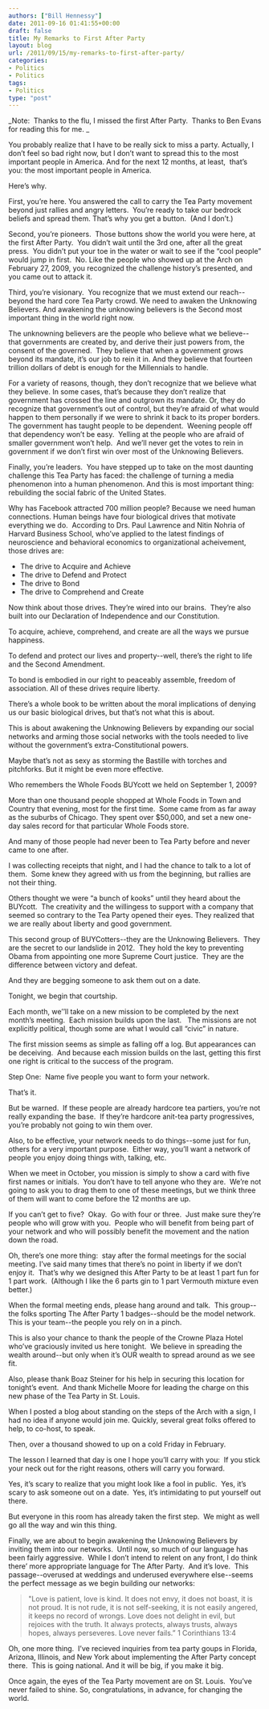 ```yaml
---
authors: ["Bill Hennessy"]
date: 2011-09-16 01:41:55+00:00
draft: false
title: My Remarks to First After Party
layout: blog
url: /2011/09/15/my-remarks-to-first-after-party/
categories:
- Politics
- Politics
tags:
- Politics
type: "post"
---
```


_Note:  Thanks to the flu, I missed the first After Party.  Thanks to Ben Evans for reading this for me. _

You probably realize that I have to be really sick to miss a party. Actually, I don’t feel so bad right now, but I don’t want to spread this to the most important people in America. And for the next 12 months, at least,  that’s you: the most important people in America.

Here’s why.

First, you’re here. You answered the call to carry the Tea Party movement beyond just rallies and angry letters.  You’re ready to take our bedrock beliefs and spread them. That’s why you get a button.  (And I don’t.)

Second, you’re pioneers.  Those buttons show the world you were here, at the first After Party.  You didn’t wait until the 3rd one, after all the great press.  You didn’t put your toe in the water or wait to see if the “cool people” would jump in first.  No. Like the people who showed up at the Arch on February 27, 2009, you recognized the challenge history’s presented, and you came out to attack it.

Third, you’re visionary.  You recognize that we must extend our reach--beyond the hard core Tea Party crowd. We need to awaken the Unknowing Believers. And awakening the unknowing believers is the Second most important thing in the world right now.

The unknowning believers are the people who believe what we believe--that governments are created by, and derive their just powers from, the consent of the governed.  They believe that when a government grows beyond its mandate, it’s our job to rein it in. And they believe that fourteen trillion dollars of debt is enough for the Millennials to handle.

For a variety of reasons, though, they don’t recognize that we believe what they believe.
In some cases, that’s because they don’t realize that government has crossed the line and outgrown its mandate. Or, they do recognize that government’s out of control, but they’re afraid of what would happen to them personally if we were to shrink it back to its proper borders. The government has taught people to be dependent.  Weening people off that dependency won’t be easy.  Yelling at the people who are afraid of smaller government won’t help.  And we’ll never get the votes to rein in government if we don’t first win over most of the Unknowing Believers.

Finally, you’re leaders.  You have stepped up to take on the most daunting challenge this Tea Party has faced: the challenge of turning a media phenomenon into a human phenomenon. And this is most important thing: rebuilding the social fabric of the United States.

Why has Facebook attracted 700 million people? Because we need human connections. Human beings have four biological drives that motivate everything we do.  According to Drs. Paul Lawrence and Nitin Nohria of Harvard Business School, who’ve applied to the latest findings of neuroscience and behavioral economics to organizational acheivement,  those drives are:
* The drive to Acquire and Achieve
* The drive to Defend and Protect
* The drive to Bond
* The drive to Comprehend and Create

Now think about those drives. They’re wired into our brains.  They’re also built into our Declaration of Independence and our Constitution.

To acquire, achieve, comprehend, and create are all the ways we pursue happiness.

To defend and protect our lives and property--well, there’s the right to life and the Second Amendment.

To bond is embodied in our right to peaceably assemble, freedom of association.
All of these drives require liberty.

There’s a whole book to be written about the moral implications of denying us our basic biological drives, but that’s not what this is about.

This is about awakening the Unknowing Believers by expanding our social networks and arming those social networks with the tools needed to live without the government’s extra-Constitutional powers.

Maybe that’s not as sexy as storming the Bastille with torches and pitchforks. But it might be even more effective.

Who remembers the Whole Foods BUYcott we held on September 1, 2009?

More than one thousand people shopped at Whole Foods in Town and Country that evening, most for the first time.  Some came from as far away as the suburbs of Chicago. They spent over $50,000, and set a new one-day sales record for that particular Whole Foods store.

And many of those people had never been to Tea Party before and never came to one after.

I was collecting receipts that night, and I had the chance to talk to a lot of them.  Some knew they agreed with us from the beginning, but rallies are not their thing.

Others thought we were “a bunch of kooks” until they heard about the BUYcott.  The creativity and the willingess to support with a company that seemed so contrary to the Tea Party opened their eyes. They realized that we are really about liberty and good government.

This second group of BUYCotters--they are the Unknowing Believers.  They are the secret to our landslide in 2012.  They hold the key to preventing Obama from appointing one more Supreme Court justice.  They are the difference between victory and defeat.

And they are begging someone to ask them out on a date.

Tonight, we begin that courtship.

Each month, we’’ll take on a new mission to be completed by the next month’s meeting.  Each mission builds upon the last.   The missions are not explicitly political, though some are what I would call “civic” in nature.

The first mission seems as simple as falling off a log. But appearances can be deceiving.  And because each mission builds on the last, getting this first one right is critical to the success of the program.

Step One:  Name five people you want to form your network.

That’s it.

But be warned.  If these people are already hardcore tea partiers, you’re not really expanding the base.  If they’re hardcore anit-tea party progressives, you’re probably not going to win them over.

Also, to be effective, your network needs to do things--some just for fun, others for a very important purpose.  Either way, you’ll want a network of people you enjoy doing things with, talking, etc.

When we meet in October, you mission is simply to show a card with five first names or initials.  You don’t have to tell anyone who they are.  We’re not going to ask you to drag them to one of these meetings, but we think three of them will want to come before the 12 months are up.

If you can’t get to five?  Okay.  Go with four or three.  Just make sure they’re people who will grow with you.  People who will benefit from being part of your network and who will possibly benefit the movement and the nation down the road.

Oh, there’s one more thing:  stay after the formal meetings for the social meeting.
I’ve said many times that there’s no point in liberty if we don’t enjoy it.  That’s why we designed this After Party to be at least 1 part fun for 1 part work.  (Although I like the 6 parts gin to 1 part Vermouth mixture even better.)

When the formal meeting ends, please hang around and talk.  This group--the folks sporting The After Party 1 badges--should be the model network. This is your team--the people you rely on in a pinch.

This is also your chance to thank the people of the Crowne Plaza Hotel who’ve graciously invited us here tonight.  We believe in spreading the wealth around--but only when it’s OUR wealth to spread around as we see fit.

Also, please thank Boaz Steiner for his help in securing this location for tonight’s event.  And thank Michelle Moore for leading the charge on this new phase of the Tea Party in St. Louis.

When I posted a blog about standing on the steps of the Arch with a sign, I had no idea if anyone would join me. Quickly, several great folks offered to help, to co-host, to speak.

Then, over a thousand showed to up on a cold Friday in February.

The lesson I learned that day is one I hope you’ll carry with you:  If you stick your neck out for the right reasons, others will carry you forward.

Yes, it’s scary to realize that you might look like a fool in public.  Yes, it’s scary to ask someone out on a date.  Yes, it’s intimidating to put yourself out there.

But everyone in this room has already taken the first step.  We might as well go all the way and win this thing.

Finally, we are about to begin awakening the Unknowing Believers by inviting them into our networks.  Until now, so much of our language has been fairly aggressive.  While I don’t intend to relent on any front, I do think there’ more appropriate language for The After Party.  And it’s love.  This passage--overused at weddings and underused everywhere else--seems the perfect message as we begin building our networks:



> "Love is patient, love is kind. It does not envy, it does not boast, it is not proud. It is not rude, it is not self-seeking, it is not easily angered, it keeps no record of wrongs. Love does not delight in evil, but rejoices with the truth. It always protects, always trusts, always hopes, always perseveres. Love never fails.” 1 Corinthians 13:4



Oh, one more thing.  I’ve recieved inquiries from tea party goups in Florida, Arizona, Illinois, and New York about implementing the After Party concept there.  This is going national. And it will be big, if you make it big.

Once again, the eyes of the Tea Party movement are on St. Louis.  You’ve never failed to shine. So, congratulations, in advance, for changing the world.
